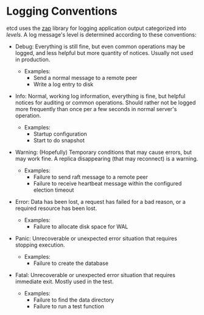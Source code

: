 # Logging Conventions

etcd uses the [zap][zap] library for logging application output categorized into *levels*. A log message's level is determined according to these conventions:

* Debug: Everything is still fine, but even common operations may be logged, and less helpful but more quantity of notices. Usually not used in production.
  * Examples:
    * Send a normal message to a remote peer
    * Write a log entry to disk

* Info: Normal, working log information, everything is fine, but helpful notices for auditing or common operations. Should rather not be logged more frequently than once per a few seconds in normal server's operation.
  * Examples:
    * Startup configuration
    * Start to do snapshot

* Warning: (Hopefully) Temporary conditions that may cause errors, but may work fine. A replica disappearing (that may reconnect) is a warning.
  * Examples:
    * Failure to send raft message to a remote peer
    * Failure to receive heartbeat message within the configured election timeout

* Error: Data has been lost, a request has failed for a bad reason, or a required resource has been lost.
  * Examples:
    * Failure to allocate disk space for WAL

* Panic: Unrecoverable or unexpected error situation that requires stopping execution.
  * Examples:
    * Failure to create the database

* Fatal: Unrecoverable or unexpected error situation that requires immediate exit. Mostly used in the test.
  * Examples:
    * Failure to find the data directory
    * Failure to run a test function

[zap]: https://github.com/uber-go/zap
